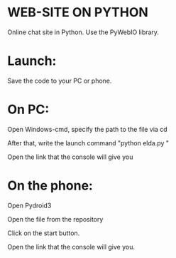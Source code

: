 # WEB-SITE ON PYTHON
Online chat site in Python. Use the PyWebIO library.

# Launch:
Save the code to your PC or phone.

# On PC:
 Open Windows-cmd, specify the path to the file via cd
 
 After that, write the launch command "python elda.py "
 
 Open the link that the console will give you
 

# On the phone:
 Open Pydroid3
 
 Open the file from the repository
 
 Click on the start button.
 
 Open the link that the console will give you.
 
